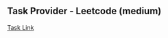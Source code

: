 ## Task Provider - Leetcode (medium)

[Task Link](https://leetcode.com/problems/two-sum-ii-input-array-is-sorted/description/?envType=study-plan-v2&envId=top-interview-150)
